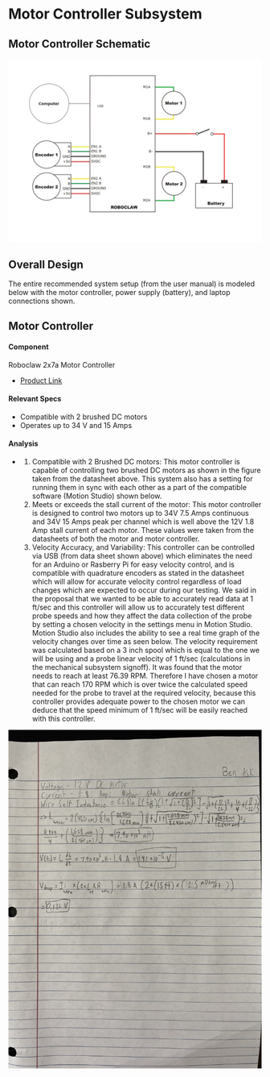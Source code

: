 # Motor Controller Subsystem

## Motor Controller Schematic
![Motor Controller Schematic](motorControllerSchematic.PNG)

## Overall Design
The entire recommended system setup (from the user manual) is modeled below with the motor controller, power supply (battery), and laptop connections shown.


## Motor Controller
#### Component
Roboclaw 2x7a Motor Controller
* [Product Link](https://www.basicmicro.com/Roboclaw-2x7A-Motor-Controller_p_55.html)

#### Relevant Specs
* Compatible with 2 brushed DC motors
* Operates up to 34 V and 15 Amps

#### Analysis
* 	1. Compatible with 2 Brushed DC motors:
	This motor controller is capable of controlling two brushed DC motors as shown in the figure taken from the datasheet above. This system also has a setting for running them in sync with each other as a part of the compatible software (Motion Studio) shown below.
	2. Meets or exceeds the stall current of the motor:
	This motor controller is designed to control two motors up to 34V 7.5 Amps continuous and 34V 15 Amps peak per channel which is well above the 12V 1.8 Amp stall current of each motor. These values were taken from the datasheets of both the motor and motor controller.
	3. Velocity Accuracy, and Variability:
	This controller can be controlled via USB (from data sheet shown above) which eliminates the need for an Arduino or Rasberry Pi for easy velocity control, and is compatible with quadrature encoders as stated in the datasheet which will allow for accurate velocity control regardless of load changes which are expected to occur during our testing. We said in the proposal that we wanted to be able to accurately read data at 1 ft/sec and this controller will allow us to accurately test different probe speeds and how they affect the data collection of the probe by setting a chosen velocity in the settings menu in Motion Studio. Motion Studio also includes the ability to see a real time graph of the velocity changes over time as seen below. The velocity requirement was calculated based on a 3 inch spool which is equal to the one we will be using and a probe linear velocity of 1 ft/sec (calculations in the mechanical subsystem signoff). It was found that the motor needs to reach at least 76.39 RPM. Therefore I have chosen a motor that can reach 170 RPM which is over twice the calculated speed needed for the probe to travel at the required velocity, because this controller provides adequate power to the chosen motor we can deduce that the speed minimum of 1 ft/sec will be easily reached with this controller.


![Power Calculations](PowerCalc.jpg)
